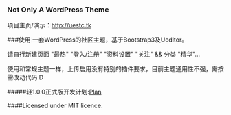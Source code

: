 ### Not Only A WordPress Theme
项目主页/演示：http://uestc.tk

###使用
一套WordPress的社区主题，基于Bootstrap3及Ueditor。 

请自行新建页面 "最热" "登入/注册" "资料设置" "关注" && 分类 "精华"...

使用和常规主题一样，上传启用没有特别的插件要求，目前主题通用性不强，需按需改动代码:D

#####轻1.0.0正式版开发计划:[Plan](https://github.com/enirehtac/Qing/wiki/Plan)


####Licensed under MIT licence.
